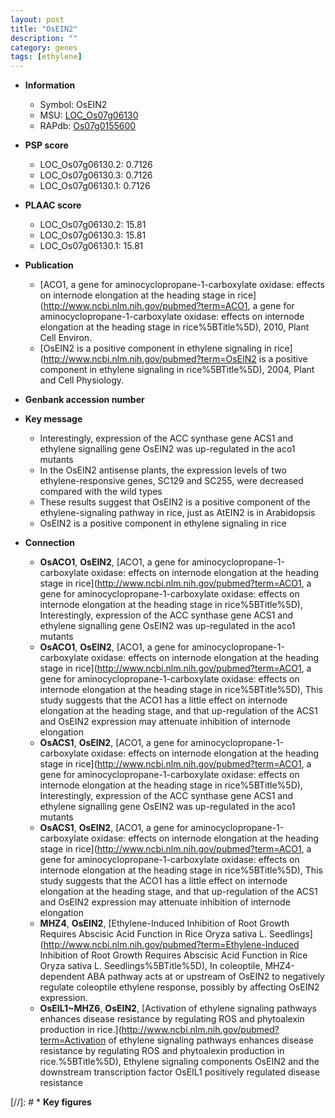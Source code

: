 ```yaml
---
layout: post
title: "OsEIN2"
description: ""
category: genes
tags: [ethylene]
---
```


* **Information**  
    + Symbol: OsEIN2  
    + MSU: [LOC_Os07g06130](http://rice.plantbiology.msu.edu/cgi-bin/ORF_infopage.cgi?orf=LOC_Os07g06130)  
    + RAPdb: [Os07g0155600](http://rapdb.dna.affrc.go.jp/viewer/gbrowse_details/irgsp1?name=Os07g0155600)  

* **PSP score**  
    + LOC_Os07g06130.2: 0.7126 
    + LOC_Os07g06130.3: 0.7126 
    + LOC_Os07g06130.1: 0.7126 

* **PLAAC score**  
    + LOC_Os07g06130.2: 15.81 
    + LOC_Os07g06130.3: 15.81 
    + LOC_Os07g06130.1: 15.81 

* **Publication**  
    + [ACO1, a gene for aminocyclopropane-1-carboxylate oxidase: effects on internode elongation at the heading stage in rice](http://www.ncbi.nlm.nih.gov/pubmed?term=ACO1, a gene for aminocyclopropane-1-carboxylate oxidase: effects on internode elongation at the heading stage in rice%5BTitle%5D), 2010, Plant Cell Environ.
    + [OsEIN2 is a positive component in ethylene signaling in rice](http://www.ncbi.nlm.nih.gov/pubmed?term=OsEIN2 is a positive component in ethylene signaling in rice%5BTitle%5D), 2004, Plant and Cell Physiology.

* **Genbank accession number**  

* **Key message**  
    + Interestingly, expression of the ACC synthase gene ACS1 and ethylene signalling gene OsEIN2 was up-regulated in the aco1 mutants
    + In the OsEIN2 antisense plants, the expression levels of two ethylene-responsive genes, SC129 and SC255, were decreased compared with the wild types
    + These results suggest that OsEIN2 is a positive component of the ethylene-signaling pathway in rice, just as AtEIN2 is in Arabidopsis
    + OsEIN2 is a positive component in ethylene signaling in rice

* **Connection**  
    + __OsACO1__, __OsEIN2__, [ACO1, a gene for aminocyclopropane-1-carboxylate oxidase: effects on internode elongation at the heading stage in rice](http://www.ncbi.nlm.nih.gov/pubmed?term=ACO1, a gene for aminocyclopropane-1-carboxylate oxidase: effects on internode elongation at the heading stage in rice%5BTitle%5D), Interestingly, expression of the ACC synthase gene ACS1 and ethylene signalling gene OsEIN2 was up-regulated in the aco1 mutants
    + __OsACO1__, __OsEIN2__, [ACO1, a gene for aminocyclopropane-1-carboxylate oxidase: effects on internode elongation at the heading stage in rice](http://www.ncbi.nlm.nih.gov/pubmed?term=ACO1, a gene for aminocyclopropane-1-carboxylate oxidase: effects on internode elongation at the heading stage in rice%5BTitle%5D), This study suggests that the ACO1 has a little effect on internode elongation at the heading stage, and that up-regulation of the ACS1 and OsEIN2 expression may attenuate inhibition of internode elongation
    + __OsACS1__, __OsEIN2__, [ACO1, a gene for aminocyclopropane-1-carboxylate oxidase: effects on internode elongation at the heading stage in rice](http://www.ncbi.nlm.nih.gov/pubmed?term=ACO1, a gene for aminocyclopropane-1-carboxylate oxidase: effects on internode elongation at the heading stage in rice%5BTitle%5D), Interestingly, expression of the ACC synthase gene ACS1 and ethylene signalling gene OsEIN2 was up-regulated in the aco1 mutants
    + __OsACS1__, __OsEIN2__, [ACO1, a gene for aminocyclopropane-1-carboxylate oxidase: effects on internode elongation at the heading stage in rice](http://www.ncbi.nlm.nih.gov/pubmed?term=ACO1, a gene for aminocyclopropane-1-carboxylate oxidase: effects on internode elongation at the heading stage in rice%5BTitle%5D), This study suggests that the ACO1 has a little effect on internode elongation at the heading stage, and that up-regulation of the ACS1 and OsEIN2 expression may attenuate inhibition of internode elongation
    + __MHZ4__, __OsEIN2__, [Ethylene-Induced Inhibition of Root Growth Requires Abscisic Acid Function in Rice Oryza sativa L. Seedlings](http://www.ncbi.nlm.nih.gov/pubmed?term=Ethylene-Induced Inhibition of Root Growth Requires Abscisic Acid Function in Rice Oryza sativa L. Seedlings%5BTitle%5D), In coleoptile, MHZ4-dependent ABA pathway acts at or upstream of OsEIN2 to negatively regulate coleoptile ethylene response, possibly by affecting OsEIN2 expression.
    + __OsEIL1~MHZ6__, __OsEIN2__, [Activation of ethylene signaling pathways enhances disease resistance by regulating ROS and phytoalexin production in rice.](http://www.ncbi.nlm.nih.gov/pubmed?term=Activation of ethylene signaling pathways enhances disease resistance by regulating ROS and phytoalexin production in rice.%5BTitle%5D), Ethylene signaling components OsEIN2 and the downstream transcription factor OsEIL1 positively regulated disease resistance

[//]: # * **Key figures**  


